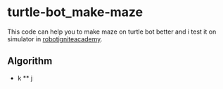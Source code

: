 # turtle-bot_make-maze
This code can help you to make maze on turtle bot better and i test it on simulator in 
[robotigniteacademy](https://www.robotigniteacademy.com/en/course/python-3-for-robotics_38_0/).
## Algorithm
* k
  ** j

